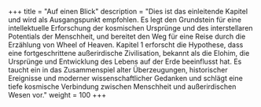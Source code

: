 +++
title = "Auf einen Blick"
description = "Dies ist das einleitende Kapitel und wird als Ausgangspunkt empfohlen. Es legt den Grundstein für eine intellektuelle Erforschung der kosmischen Ursprünge und des interstellaren Potentials der Menschheit, und bereitet den Weg für eine Reise durch die Erzählung von Wheel of Heaven. Kapitel 1 erforscht die Hypothese, dass eine fortgeschrittene außerirdische Zivilisation, bekannt als die Elohim, die Ursprünge und Entwicklung des Lebens auf der Erde beeinflusst hat. Es taucht ein in das Zusammenspiel alter Überzeugungen, historischer Ereignisse und moderner wissenschaftlicher Gedanken und schlägt eine tiefe kosmische Verbindung zwischen Menschheit und außerirdischen Wesen vor."
weight = 100
+++

